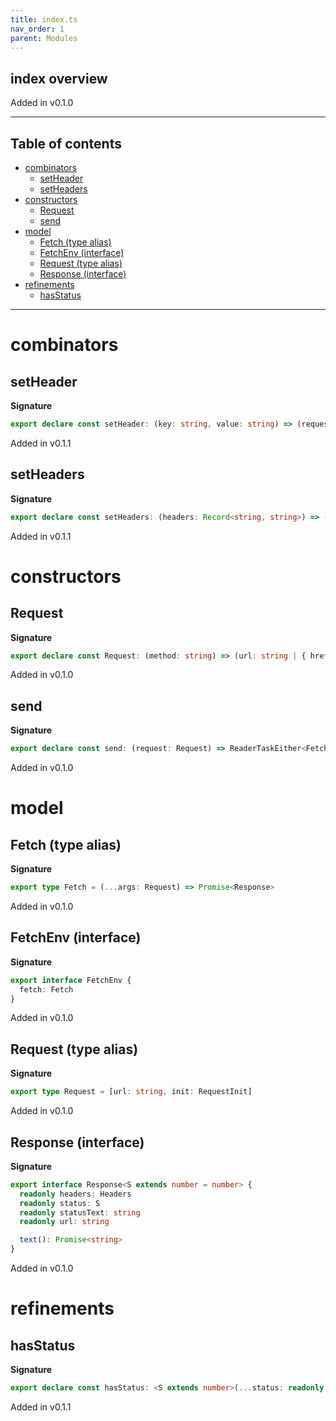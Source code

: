 ```yaml
---
title: index.ts
nav_order: 1
parent: Modules
---
```


## index overview

Added in v0.1.0

---

<h2 class="text-delta">Table of contents</h2>

- [combinators](#combinators)
  - [setHeader](#setheader)
  - [setHeaders](#setheaders)
- [constructors](#constructors)
  - [Request](#request)
  - [send](#send)
- [model](#model)
  - [Fetch (type alias)](#fetch-type-alias)
  - [FetchEnv (interface)](#fetchenv-interface)
  - [Request (type alias)](#request-type-alias)
  - [Response (interface)](#response-interface)
- [refinements](#refinements)
  - [hasStatus](#hasstatus)

---

# combinators

## setHeader

**Signature**

```ts
export declare const setHeader: (key: string, value: string) => (request: Request) => Request
```

Added in v0.1.1

## setHeaders

**Signature**

```ts
export declare const setHeaders: (headers: Record<string, string>) => (request: Request) => Request
```

Added in v0.1.1

# constructors

## Request

**Signature**

```ts
export declare const Request: (method: string) => (url: string | { href: string }) => Request
```

Added in v0.1.0

## send

**Signature**

```ts
export declare const send: (request: Request) => ReaderTaskEither<FetchEnv, Error, Response>
```

Added in v0.1.0

# model

## Fetch (type alias)

**Signature**

```ts
export type Fetch = (...args: Request) => Promise<Response>
```

Added in v0.1.0

## FetchEnv (interface)

**Signature**

```ts
export interface FetchEnv {
  fetch: Fetch
}
```

Added in v0.1.0

## Request (type alias)

**Signature**

```ts
export type Request = [url: string, init: RequestInit]
```

Added in v0.1.0

## Response (interface)

**Signature**

```ts
export interface Response<S extends number = number> {
  readonly headers: Headers
  readonly status: S
  readonly statusText: string
  readonly url: string

  text(): Promise<string>
}
```

Added in v0.1.0

# refinements

## hasStatus

**Signature**

```ts
export declare const hasStatus: <S extends number>(...status: readonly S[]) => Refinement<Response<number>, Response<S>>
```

Added in v0.1.1
